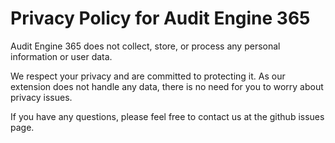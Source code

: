 # Privacy Policy for Audit Engine 365

Audit Engine 365 does not collect, store, or process any personal information or user data.

We respect your privacy and are committed to protecting it. As our extension does not handle any data, there is no need for you to worry about privacy issues.

If you have any questions, please feel free to contact us at the github issues page.

